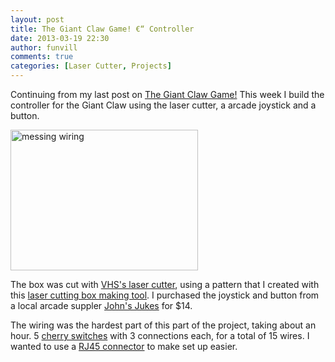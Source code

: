 ```yaml
---
layout: post
title: The Giant Claw Game! €“ Controller 
date: 2013-03-19 22:30
author: funvill
comments: true
categories: [Laser Cutter, Projects]
---
```

Continuing from my last post on <a href="http://blog.abluestar.com/the-giant-claw-game-vancouver-maker-faire-2013-project/">The Giant Claw Game!</a> This week I build the controller for the Giant Claw using the laser cutter, a arcade joystick and a button.

<img class="size-medium wp-image-3209 alignright" alt="messing wiring" src="http://blog.abluestar.com/public/uploads/2013/03/2013-03-04-14.55.00-300x225.jpg" width="300" height="225" />

The box was cut with <a href="http://vancouver.hackspace.ca/wp/">VHS's laser cutter</a>, using a pattern that I created with this <a href="http://boxmaker.rahulbotics.com/">laser cutting box making tool</a>. I purchased the joystick and button from a local arcade suppler <a href="http://www.flippers.com/">John's Jukes</a> for $14.

The wiring was the hardest part of this part of the project, taking about an hour. 5 <a href="http://www.cherrycorp.com/english/switches/miniature/d4.htm">cherry switches</a> with 3 connections each, for a total of 15 wires. I wanted to use a <a href="http://en.wikipedia.org/wiki/Modular_connector#8P8C">RJ45 connector</a> to make set up easier.

&nbsp;

&nbsp;
